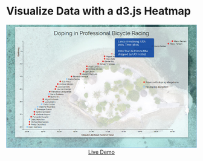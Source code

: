 # Visualize Data with a d3.js Heatmap

<p align="center">
  <a href="https://ijklim.github.io/heatmap/">
    <img src="./screenshot.jpg" width="970px">
    <br>
    Live Demo
  </a>
</p>
